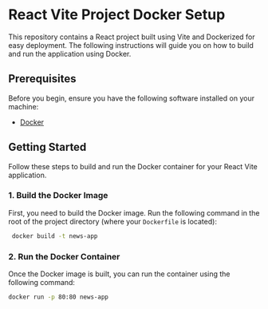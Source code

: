 # React Vite Project Docker Setup

This repository contains a React project built using Vite and Dockerized for easy deployment. The following instructions will guide you on how to build and run the application using Docker.

## Prerequisites

Before you begin, ensure you have the following software installed on your machine:

- [Docker](https://docs.docker.com/get-docker/)

## Getting Started

Follow these steps to build and run the Docker container for your React Vite application.

### 1. Build the Docker Image

First, you need to build the Docker image. Run the following command in the root of the project directory (where your `Dockerfile` is located):

```bash
 docker build -t news-app
 ```

### 2.  Run the Docker Container

Once the Docker image is built, you can run the container using the following command:

```bash
docker run -p 80:80 news-app
```
